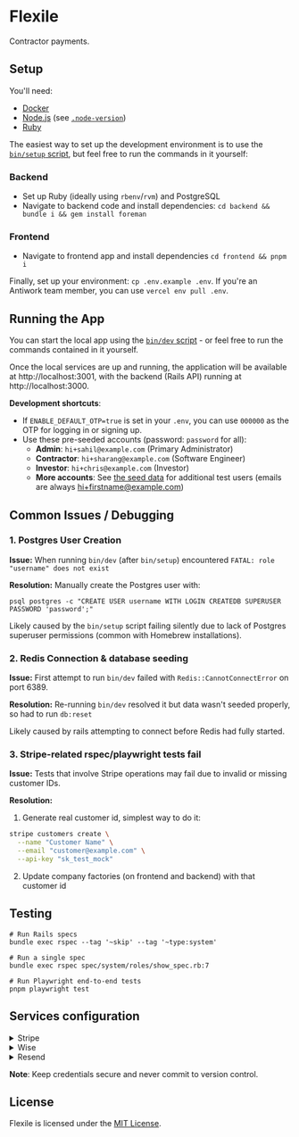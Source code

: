 # Flexile

Contractor payments.

## Setup

You'll need:

- [Docker](https://docs.docker.com/engine/install/)
- [Node.js](https://nodejs.org/en/download) (see [`.node-version`](.node-version))
- [Ruby](https://www.ruby-lang.org/en/documentation/installation/)

The easiest way to set up the development environment is to use the [`bin/setup` script](bin/setup), but feel free to run the commands in it yourself:

### Backend

- Set up Ruby (ideally using `rbenv`/`rvm`) and PostgreSQL
- Navigate to backend code and install dependencies: `cd backend && bundle i && gem install foreman`

### Frontend

- Navigate to frontend app and install dependencies `cd frontend && pnpm i`

Finally, set up your environment: `cp .env.example .env`. If you're an Antiwork team member, you can use `vercel env pull .env`.

## Running the App

You can start the local app using the [`bin/dev` script](bin/dev) - or feel free to run the commands contained in it yourself.

Once the local services are up and running, the application will be available at http://localhost:3001, with the backend (Rails API) running at http://localhost:3000.

**Development shortcuts**:

- If `ENABLE_DEFAULT_OTP=true` is set in your `.env`, you can use `000000` as the OTP for logging in or signing up.
- Use these pre-seeded accounts (password: `password` for all):
  - **Admin**: `hi+sahil@example.com` (Primary Administrator)
  - **Contractor**: `hi+sharang@example.com` (Software Engineer)
  - **Investor**: `hi+chris@example.com` (Investor)
  - **More accounts**: See [the seed data](backend/config/data/seed_templates/gumroad.json) for additional test users (emails are always hi+firstname@example.com)

## Common Issues / Debugging

### 1. Postgres User Creation

**Issue:** When running `bin/dev` (after `bin/setup`) encountered `FATAL: role "username" does not exist`

**Resolution:** Manually create the Postgres user with:

```
psql postgres -c "CREATE USER username WITH LOGIN CREATEDB SUPERUSER PASSWORD 'password';"
```

Likely caused by the `bin/setup` script failing silently due to lack of Postgres superuser permissions (common with Homebrew installations).

### 2. Redis Connection & database seeding

**Issue:** First attempt to run `bin/dev` failed with `Redis::CannotConnectError` on port 6389.

**Resolution:** Re-running `bin/dev` resolved it but data wasn't seeded properly, so had to run `db:reset`

Likely caused by rails attempting to connect before Redis had fully started.

### 3. Stripe-related rspec/playwright tests fail

**Issue:** Tests that involve Stripe operations may fail due to invalid or missing customer IDs.

**Resolution:**

1. Generate real customer id, simplest way to do it:

```bash
stripe customers create \
  --name "Customer Name" \
  --email "customer@example.com" \
  --api-key "sk_test_mock"
```

2. Update company factories (on frontend and backend) with that customer id

## Testing

```shell
# Run Rails specs
bundle exec rspec --tag '~skip' --tag '~type:system'

# Run a single spec
bundle exec rspec spec/system/roles/show_spec.rb:7

# Run Playwright end-to-end tests
pnpm playwright test
```

## Services configuration

<details>
<summary>Stripe</summary>

1. Create account at [stripe.com](https://stripe.com) and complete verification
2. Enable **Test mode** (toggle in top right of dashboard)
3. Navigate to **Developers** → **API keys**
4. Copy **Publishable key** (`pk_test_...`) and **Secret key** (`sk_test_...` - click "Reveal" first)
5. Add to `.env`:
   ```
   NEXT_PUBLIC_STRIPE_PUBLISHABLE_KEY=pk_test_your_publishable_key_here
   STRIPE_SECRET_KEY=sk_test_your_secret_key_here
   ```

</details>

<details>
<summary>Wise</summary>

1. Register at [sandbox.transferwise.tech](https://sandbox.transferwise.tech/) and complete email verification
2. Click profile/avatar → **Settings** → copy your **Membership number**
3. Go to **Integrations and Tools** → **API tokens** → **Create API token**
4. Set permissions to **Full Access**, name it (e.g., "Flexile Development"), and copy the token immediately
5. Add to `.env`:
   ```
   WISE_PROFILE_ID=12345678 # Should be a number
   WISE_API_KEY=your_full_api_token_here
   ```
   </details>

<details>
<summary>Resend</summary>

1. Create account at [resend.com](https://resend.com) and complete email verification
2. Navigate to **API Keys** in the dashboard
3. Click **Create API Key**, give it a name (e.g., "Flexile Development")
4. Copy the API key immediately (starts with re\_)
5. Add to `.env`:
   ```
   RESEND_API_KEY=re_your_api_key_here
   ```

</details>

**Note**: Keep credentials secure and never commit to version control.

## License

Flexile is licensed under the [MIT License](LICENSE.md).
